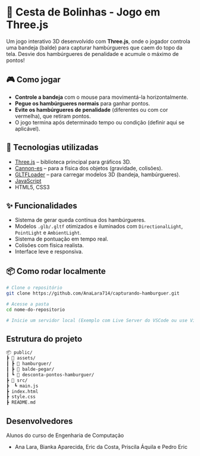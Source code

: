 # 🍔 Cesta de Bolinhas - Jogo em Three.js

Um jogo interativo 3D desenvolvido com **Three.js**, onde o jogador controla uma bandeja (balde) para capturar hambúrgueres que caem do topo da tela. Desvie dos hambúrgueres de penalidade e acumule o máximo de pontos!

## 🎮 Como jogar

- **Controle a bandeja** com o mouse para movimentá-la horizontalmente.
- **Pegue os hambúrgueres normais** para ganhar pontos.
- **Evite os hambúrgueres de penalidade** (diferentes ou com cor vermelha), que retiram pontos.
- O jogo termina após determinado tempo ou condição (definir aqui se aplicável).

## 🧠 Tecnologias utilizadas

- [Three.js](https://threejs.org/) – biblioteca principal para gráficos 3D.
- [Cannon-es](https://github.com/pmndrs/cannon-es) – para a física dos objetos (gravidade, colisões).
- [GLTFLoader](https://threejs.org/docs/#examples/en/loaders/GLTFLoader) – para carregar modelos 3D (bandeja, hambúrgueres).
- [JavaScript](https://developer.mozilla.org/pt-BR/docs/Web/JavaScript)
- HTML5, CSS3

## ✨ Funcionalidades

- Sistema de gerar queda contínua dos hambúrgueres.
- Modelos `.glb/.gltf` otimizados e iluminados com `DirectionalLight`, `PointLight` e `AmbientLight`.
- Sistema de pontuação em tempo real.
- Colisões com física realista.
- Interface leve e responsiva.


## 📦 Como rodar localmente

```bash
# Clone o repositório
git clone https://github.com/AnaLara714/capturando-hamburguer.git

# Acesse a pasta
cd nome-do-repositorio

# Inicie um servidor local (Exemplo com Live Server do VSCode ou use Vite/Parcel se desejar)
```

## Estrutura do projeto
```bash
📦 public/
┣ 📂 assets/
┃ ┣ 📂 hamburguer/
┃ ┣ 📂 balde-pegar/
┃ ┗ 📂 desconta-pontos-hamburguer/
┣ 📂 src/
┣  ┗ main.js
┣ index.html
┣ style.css
┣ README.md
```

## Desenvolvedores

Alunos do curso de Engenharia de Computação

- Ana Lara, Bianka Aparecida, Eric da Costa, Priscila Áquila e Pedro Eric
